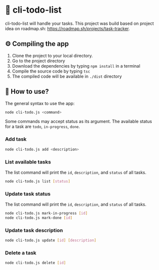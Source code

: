 # 📃 cli-todo-list

cli-todo-list will handle your tasks. This project was build based on project idea on roadmap.sh: https://roadmap.sh/projects/task-tracker.

## ⚙️ Compiling the app
1. Clone the project to your local directory. 
1. Go to the project directory
1. Download the dependencies by typing `npm install` in a terminal
1. Compile the source code by typing `tsc`
1. The compiled code will be available in `./dist` directory

## 📖 How to use?
The general syntax to use the app:
```bash
node cli-todo.js <command>
```
Some commands may accept status as its argument. The available status for a task are `todo`, `in-progress`, `done`.

### Add task
```bash
node cli-todo.js add <description>
```

### List available tasks
The list command will print the `id`, `description`, and `status` of all tasks.
```bash
node cli-todo.js list [status]
```

### Update task status
The list command will print the `id`, `description`, and `status` of all tasks.
```bash
node cli-todo.js mark-in-progress [id]
node cli-todo.js mark-done [id]
```

### Update task description
```bash
node cli-todo.js update [id] [description]
```

### Delete a task
```bash
node cli-todo.js delete [id]
```